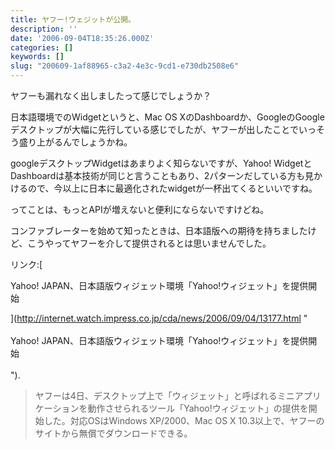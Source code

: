 ```yaml
---
title: ヤフー!ウェジットが公開。
description: ''
date: '2006-09-04T18:35:26.000Z'
categories: []
keywords: []
slug: "200609-1af88965-c3a2-4e3c-9cd1-e730db2508e6"
---
```

ヤフーも漏れなく出しましたって感じでしょうか？  
  
日本語環境でのWidgetというと、Mac OS XのDashboardか、GoogleのGoogle デスクトップが大幅に先行している感じでしたが、ヤフーが出したことでいっそう盛り上がるんでしょうかね。  
  
googleデスクトップWidgetはあまりよく知らないですが、Yahoo! WidgetとDashboardは基本技術が同じと言うこともあり、2パターンだしている方も見かけるので、今以上に日本に最適化されたwidgetが一杯出てくるといいですね。  
  
ってことは、もっとAPIが増えないと便利にならないですけどね。

コンファブレーターを始めて知ったときは、日本語版への期待を持ちましたけど、こうやってヤフーを介して提供されるとは思いませんでした。

リンク:[  
  
Yahoo! JAPAN、日本語版ウィジェット環境「Yahoo!ウィジェット」を提供開始  
  
](http://internet.watch.impress.co.jp/cda/news/2006/09/04/13177.html "<br /><br>Yahoo! JAPAN、日本語版ウィジェット環境「Yahoo!ウィジェット」を提供開始<br /><br>").

> ヤフーは4日、デスクトップ上で「ウィジェット」と呼ばれるミニアプリケーションを動作させられるツール「Yahoo!ウィジェット」の提供を開始した。対応OSはWindows XP/2000、Mac OS X 10.3以上で、ヤフーのサイトから無償でダウンロードできる。